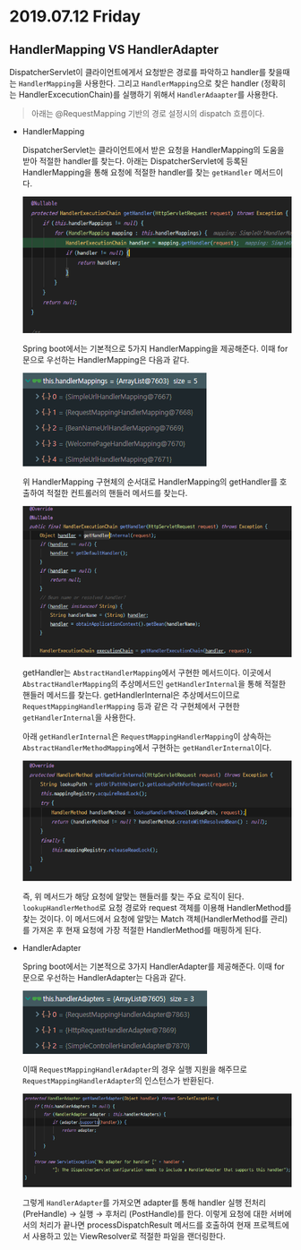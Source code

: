 # 2019.07.12 Friday

## HandlerMapping VS HandlerAdapter

DispatcherServlet이 클라이언트에게서 요청받은 경로를 파악하고 handler를 찾을때는 `HandlerMapping`을 사용한다. 그리고 `HandlerMapping`으로 찾은 handler \(정확히는 HandlerExcecutionChain\)를 실행하기 위해서 `HandlerAdaapter`를 사용한다.

> 아래는 @RequestMapping 기반의 경로 설정시의 dispatch 흐름이다.

* HandlerMapping

  DispatcherServlet는 클라이언트에서 받은 요청을 HandlerMapping의 도움을 받아 적절한 handler를 찾는다. 아래는 DispatcherServlet에 등록된 HandlerMapping을 통해 요청에 적절한 handler를 찾는 `getHandler` 메서드이다.

  ![](../../.gitbook/assets/handlermapping-7ba83e11-99ad-4019-814c-2ac88eaeae0a.png)

  Spring boot에서는 기본적으로 5가지 HandlerMapping을 제공해준다. 이때 for문으로 우선하는 HandlerMapping은 다음과 같다.

  ![](../../.gitbook/assets/handlermapping_order-0b966e2a-76a1-4f11-a8dd-e61d6a10d193.png)

  위 HandlerMapping 구현체의 순서대로 HandlerMapping의 getHandler를 호출하여 적절한 컨트롤러의 핸들러 메서드를 찾는다.

  ![](../../.gitbook/assets/getHandler-b6b6b7d4-1c52-407d-b4f6-cbedc7fcbdd1.png)

  getHandler는 `AbstractHandlerMapping`에서 구현한 메서드이다. 이곳에서 `AbstractHandlerMapping`의 추상메서드인 `getHandlerInternal`을 통해 적절한 핸들러 메서드를 찾는다. getHandlerInternal은 추상메서드이므로 `RequestMappingHandlerMapping` 등과 같은 각 구현체에서 구현한 `getHandlerInternal`을 사용한다.

  아래 `getHandlerInternal`은 `RequestMappingHandlerMapping`이 상속하는 `AbstractHandlerMethodMapping`에서 구현하는 `getHandlerInternal`이다.

  ![](../../.gitbook/assets/gethandlerinternal-52422fb1-ef03-4001-bb20-ed99d4806480.png)

  즉, 위 메서드가 해당 요청에 알맞는 핸들러를 찾는 주요 로직이 된다. `lookupHandlerMethod`로 요청 경로와 request 객체를 이용해 HandlerMethod를 찾는 것이다. 이 메서드에서 요청에 알맞는 Match 객체\(HandlerMethod를 관리\)를 가져온 후 현재 요청에 가장 적절한 HandlerMethod를 매핑하게 된다.

* HandlerAdapter

  Spring boot에서는 기본적으로 3가지 HandlerAdapter를 제공해준다. 이때 for문으로 우선하는 HandlerAdapter는 다음과 같다.

  ![](../../.gitbook/assets/handleradapter_order-774e17f9-2e79-437b-9578-0c57313d5779.png)

  이때 `RequestMappingHandlerAdapter`의 경우 실행 지원을 해주므로 `RequestMappingHandlerAdapter`의 인스턴스가 반환된다.

  ![](../../.gitbook/assets/handleradapter-dec3cd2d-4837-489a-b16a-d4498a7fc553.png)

  그렇게 `HandlerAdapter`를 가져오면 adapter를 통해 handler 실행 전처리\(PreHandle\) → 실행 → 후처리 \(PostHandle\)를 한다. 이렇게 요청에 대한 서버에서의 처리가 끝나면 processDispatchResult 메서드를 호출하여 현재 프로젝트에서 사용하고 있는 ViewResolver로 적절한 파일을 랜더링한다.

